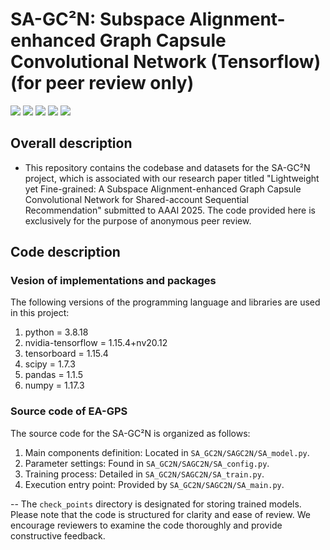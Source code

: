 # **SA-GC²N: Subspace Alignment-enhanced Graph Capsule Convolutional Network (Tensorflow) (for peer review only)** 

<p align="left">
  <img src='https://img.shields.io/badge/python-3.8.18-blue'>
  <img src='https://img.shields.io/badge/nvidia_tensorflow-1.15.4+nv20.12-blue'>
  <img src='https://img.shields.io/badge/numPy-1.17.3-brightgreen'>
  <img src='https://img.shields.io/badge/pandas-1.1.5-brightgreen'>
  <img src='https://img.shields.io/badge/scipy-1.7.3-brightgreen'>
</p> 

## **Overall description** 
- This repository contains the codebase and datasets for the SA-GC²N project, which is associated with our research paper titled "Lightweight yet Fine-grained: A Subspace Alignment-enhanced Graph Capsule Convolutional Network for Shared-account Sequential Recommendation" submitted to AAAI 2025. The code provided here is exclusively for the purpose of anonymous peer review.
## **Code description** 
### **Vesion of implementations and packages**
The following versions of the programming language and libraries are used in this project:

1. python = 3.8.18
2. nvidia-tensorflow = 1.15.4+nv20.12
3. tensorboard = 1.15.4
4. scipy = 1.7.3
5. pandas = 1.1.5
6. numpy = 1.17.3
### **Source code of EA-GPS**
The source code for the SA-GC²N is organized as follows:

1. Main components definition: Located in `SA_GC2N/SAGC2N/SA_model.py`.
2. Parameter settings: Found in `SA_GC2N/SAGC2N/SA_config.py`.
3. Training process: Detailed in `SA_GC2N/SAGC2N/SA_train.py`.
4. Execution entry point: Provided by `SA_GC2N/SAGC2N/SA_main.py`.


-- The `check_points` directory is designated for storing trained models.
Please note that the code is structured for clarity and ease of review. We encourage reviewers to examine the code thoroughly and provide constructive feedback.



